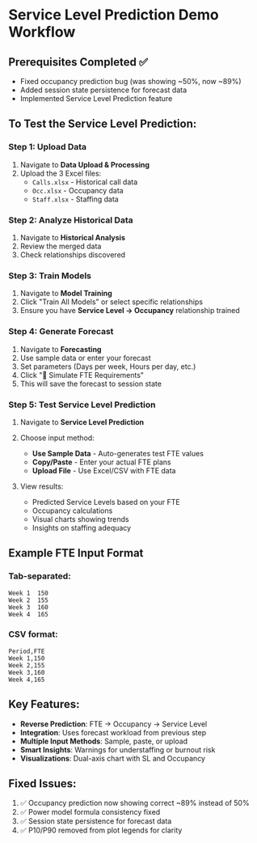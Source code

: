 # Service Level Prediction Demo Workflow

## Prerequisites Completed ✅
- Fixed occupancy prediction bug (was showing ~50%, now ~89%)
- Added session state persistence for forecast data
- Implemented Service Level Prediction feature

## To Test the Service Level Prediction:

### Step 1: Upload Data
1. Navigate to **Data Upload & Processing**
2. Upload the 3 Excel files:
   - `Calls.xlsx` - Historical call data
   - `Occ.xlsx` - Occupancy data
   - `Staff.xlsx` - Staffing data

### Step 2: Analyze Historical Data
1. Navigate to **Historical Analysis**
2. Review the merged data
3. Check relationships discovered

### Step 3: Train Models
1. Navigate to **Model Training**
2. Click "Train All Models" or select specific relationships
3. Ensure you have **Service Level → Occupancy** relationship trained

### Step 4: Generate Forecast
1. Navigate to **Forecasting**
2. Use sample data or enter your forecast
3. Set parameters (Days per week, Hours per day, etc.)
4. Click "🚀 Simulate FTE Requirements"
5. This will save the forecast to session state

### Step 5: Test Service Level Prediction
1. Navigate to **Service Level Prediction**
2. Choose input method:
   - **Use Sample Data** - Auto-generates test FTE values
   - **Copy/Paste** - Enter your actual FTE plans
   - **Upload File** - Use Excel/CSV with FTE data

3. View results:
   - Predicted Service Levels based on your FTE
   - Occupancy calculations
   - Visual charts showing trends
   - Insights on staffing adequacy

## Example FTE Input Format

### Tab-separated:
```
Week 1	150
Week 2	155
Week 3	160
Week 4	165
```

### CSV format:
```
Period,FTE
Week 1,150
Week 2,155
Week 3,160
Week 4,165
```

## Key Features:
- **Reverse Prediction**: FTE → Occupancy → Service Level
- **Integration**: Uses forecast workload from previous step
- **Multiple Input Methods**: Sample, paste, or upload
- **Smart Insights**: Warnings for understaffing or burnout risk
- **Visualizations**: Dual-axis chart with SL and Occupancy

## Fixed Issues:
1. ✅ Occupancy prediction now showing correct ~89% instead of 50%
2. ✅ Power model formula consistency fixed
3. ✅ Session state persistence for forecast data
4. ✅ P10/P90 removed from plot legends for clarity